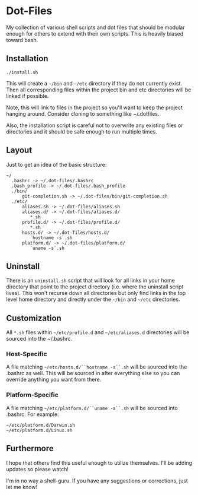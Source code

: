 Dot-Files
=========

My collection of various shell scripts and dot files that should be
modular enough for others to extend with their own scripts.  This
is heavily biased toward bash.


Installation
------------

    ./install.sh

This will create a `~/bin` and `~/etc` directory if they do not currently
exist.  Then all corresponding files within the project bin and etc
directories will be linked if possible.

Note, this will link to files in the project so you'll want to keep the
project hanging around.  Consider cloning to something like ~/.dotfiles.

Also, the installation script is careful not to overwrite any existing
files or directories and it should be safe enough to run multiple times.


Layout
------
Just to get an idea of the basic structure:

    ~/
      .bashrc -> ~/.dot-files/.bashrc
      .bash_profile -> ~/.dot-files/.bash_profile
      ./bin/
          git-completion.sh -> ~/.dot-files/bin/git-completion.sh 
      ./etc/
          aliases.sh -> ~/.dot-files/aliases.sh
          aliases.d/ -> ~/.dot-files/aliases.d/
             *.sh
          profile.d/ -> ~/.dot-files/profile.d/
             *.sh
          hosts.d/ -> ~/.dot-files/hosts.d/
             `hostname -s`.sh
          platform.d/ -> ~/.dot-files/platform.d/
             `uname -s`.sh


Uninstall
---------
There is an `uninstall.sh` script that will look for all links in your home
directory that point to the project directory (i.e. where the uninstall script
lives).  This won't recurse down all directories but only find links in the
top level home directory and directly under the `~/bin` and `~/etc` directories.


Customization
------------

All `*.sh` files within `~/etc/profile.d` and `~/etc/aliases.d`
directories will be sourced into the ~/.bashrc.


### Host-Specific

A file matching `~/etc/hosts.d/``hostname -s``.sh` will be sourced into the
.bashrc as well.  This will be sourced in after everything else so you can
override anything you want from there.

### Platform-Specific

A file matching `~/etc/platform.d/``uname -a``.sh` will be sourced into
.bashrc.  For example:

    ~/etc/platform.d/Darwin.sh
    ~/etc/platform.d/Linux.sh


Furthermore
-----------

I hope that others find this useful enough to utilize themselves.  I'll be
adding updates so please watch!

I'm in no way a shell-guru.  If you have any suggestions or corrections,
just let me know!
